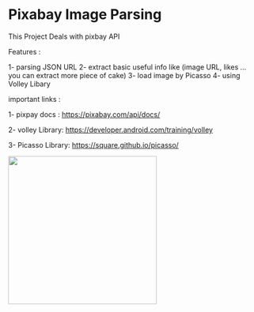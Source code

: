 # Pixabay Image Parsing

This Project Deals with pixbay API 

Features :

1- parsing JSON URL 
2- extract basic useful info like (image URL, likes ... you can extract more piece of cake)
3- load image by Picasso
4- using Volley Libary


important links : 

1- pixpay docs :
https://pixabay.com/api/docs/

2- volley Library:
https://developer.android.com/training/volley

3- Picasso Library:
https://square.github.io/picasso/



<img src="https://user-images.githubusercontent.com/25937925/55625192-58f3b680-57a8-11e9-9f51-08ee5adc3219.png" width = 300>

